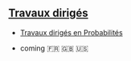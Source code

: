 ## [Travaux dirigés](./td-s.md)

- [Travaux dirigés en Probabilités](./td-lab/td-lab-proba.pdf)

- coming &#x1f1eb;&#x1f1f7; &#x1f1ec;&#x1f1e7; &#x1f1fa;&#x1f1f8;
